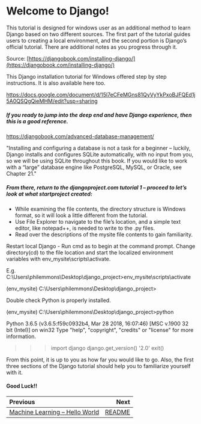 # Welcome to Django!

This tutorial is designed for windows user as an additional method to learn Django based on two different sources. 
The first part of the tutorial guides users to creating a local environment, and the second portion is Django’s official tutorial. 
There are additional notes as you progress through it.

Source: [https://djangobook.com/installing-django/](https://djangobook.com/installing-django/)

This Django installation tutorial for Windows offered step by step instructions. It is also available here too.

https://docs.google.com/document/d/15l7eCFeMGns81QyVyYkPxoBJFQEd1j5A0QSQgQieMHM/edit?usp=sharing


##### If you ready to jump into the deep end and have Django experience, then this is a good reference.

https://djangobook.com/advanced-database-management/

 "Installing and configuring a database is not a task for a beginner – luckily, Django installs 
 and configures SQLite automatically, with no input from you, so we will be using SQLite throughout this book. 
 If you would like to work with a “large” database engine like PostgreSQL, MySQL, or Oracle, see Chapter 21."


##### From there, return to the djangoproject.com tutorial 1 – proceed to let’s look at what startproject created: 

*	While examining the file contents, the directory structure is Windows format, so it will look a little different from the tutorial.
*	Use File Explorer to navigate to the file’s location, and a simple text editor, like notepad++, is needed to write to the .py files.
*	Read over the descriptions of the mysite file contents to gain familiarity.

Restart local Django  - Run cmd  as to begin at the command prompt. Change directory(cd)  to the file location and 
start the localized environment variables with  env_mysite\scripts\activate.

E.g.  C:\Users\philemmons\Desktop\django_project>env_mysite\scripts\activate

(env_mysite) C:\Users\philemmons\Desktop\django_project>

Double check Python is properly installed.

(env_mysite) C:\Users\philemmons\Desktop\django_project>python

Python 3.6.5 (v3.6.5:f59c0932b4, Mar 28 2018, 16:07:46) [MSC v.1900 32 bit (Intel)] on win32
Type "help", "copyright", "credits" or "license" for more information.
>>> import django
>>> django.get_version()
'2.0'
>>>exit()

From this point, it is up to you as how far you would like to go. 
Also, the first three sections of the Django tutorial should help you to familiarize yourself with it. 

#### Good Luck!!


| Previous | Next |
|:---------|-----:|
| [Machine Learning – Hello World](./06_machine_learning_hello_world.md) | [README](./README.md) |
